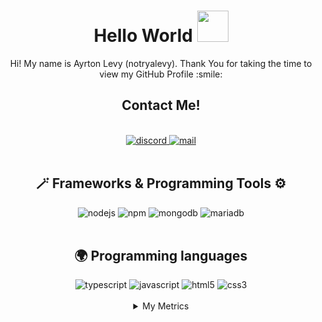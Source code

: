 <h1 align='center'> Hello World <img src = "https://raw.githubusercontent.com/MartinHeinz/MartinHeinz/master/wave.gif" width = 50px> </h1>
<div size='20px' align='center'> Hi! My name is Ayrton Levy (notryalevy). Thank You for taking the time to view my GitHub Profile :smile: </div>

<div align="center">
    <h2>Contact Me!</h2><br>
    <a href="https://discord.com/users/282676542017110026" target="_blank">
        <img src="https://img.shields.io/badge/Discord-5865F2?style=for-the-badge&logo=discord&logoColor=white" alt="discord"> 
    </a>
    <a href="mailto:contact@notrya.fr" target="_blank">
        <img src="https://img.shields.io/badge/Mail-EA4335?style=for-the-badge&logo=gmail&logoColor=white" alt="mail"> 
    </a>
    <br><br>
    <h2> 🪄 Frameworks & Programming Tools ⚙️</h2>
    <img src="https://img.shields.io/badge/node.js-6DA55F?style=for-the-badge&logo=node.js&logoColor=white" alt="nodejs">
    <img src="https://img.shields.io/badge/NPM-%23000000.svg?style=for-the-badge&logo=npm&logoColor=white" alt="npm">
    <img src="https://img.shields.io/badge/MongoDB-%234ea94b.svg?style=for-the-badge&logo=mongodb&logoColor=white"alt="mongodb">
    <img src="https://img.shields.io/badge/MariaDB-003545?style=for-the-badge&logo=mariadb&logoColor=white" alt="mariadb">
    <br><br>
    <h2>🌍 Programming languages</h2>
    <img src="https://img.shields.io/badge/Typescript-2D79C7?style=for-the-badge&logo=typescript&logoColor=white" alt="typescript">
    <img src="https://img.shields.io/badge/javascript-%23323330.svg?style=for-the-badge&logo=javascript&logoColor=%23F7DF1E" alt="javascript">
    <img src="https://img.shields.io/badge/html5-%23E34F26.svg?style=for-the-badge&logo=html5&logoColor=white"alt="html5">
    <img src="https://img.shields.io/badge/css3-%231572B6.svg?style=for-the-badge&logo=css3&logoColor=white" alt="css3">
    <br><br>
    <details>
        <summary>My Metrics</summary>
        <br>
        <img src="https://metrics.lecoq.io/notryalevy?template=terminal&config.timezone=Europe%2FParis">
    </details>
</div>

